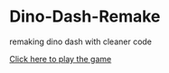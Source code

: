 # Dino-Dash-Remake
 remaking dino dash with cleaner code 
 
 [Click here to play the game](https://thomasnly.itch.io/dino-dash)
